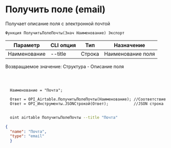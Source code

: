 ﻿---
sidebar_position: 8
---

# Получить поле (email)
 Получает описание поля с электронной почтой



`Функция ПолучитьПолеПочты(Знач Наименование) Экспорт`

  | Параметр | CLI опция | Тип | Назначение |
  |-|-|-|-|
  | Наименование | --title | Строка | Наименование поля |

  
  Возвращаемое значение:   Структура -  Описание поля

<br/>




```bsl title="Пример кода"
  
  Наименование = "Почта";
  
  Ответ = OPI_Airtable.ПолучитьПолеПочты(Наименование); //Соответствие
  Ответ = OPI_Инструменты.JSONСтрокой(Ответ);           //JSON строка
```
	


```sh title="Пример команды CLI"
    
  oint airtable ПолучитьПолеПочты --title "Почта"

```

```json title="Результат"
{
  "name": "Почта",
  "type": "email"
  }
```
